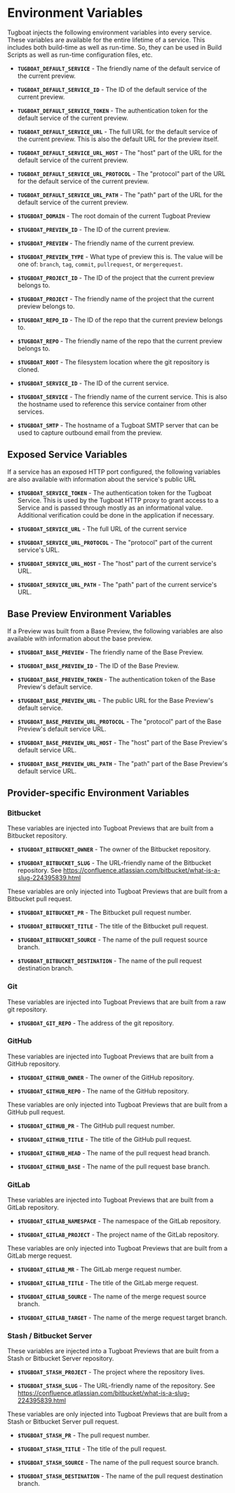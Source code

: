# Environment Variables

Tugboat injects the following environment variables into every service. These
variables are available for the entire lifetime of a service. This includes both
build-time as well as run-time. So, they can be used in Build Scripts as well as
run-time configuration files, etc.

- **`TUGBOAT_DEFAULT_SERVICE`** - The friendly name of the default service of
  the current preview.

- **`TUGBOAT_DEFAULT_SERVICE_ID`** - The ID of the default service of the
  current preview.

- **`TUGBOAT_DEFAULT_SERVICE_TOKEN`** - The authentication token for the default
  service of the current preview.

- **`TUGBOAT_DEFAULT_SERVICE_URL`** - The full URL for the default service of
  the current preview. This is also the default URL for the preview itself.

- **`TUGBOAT_DEFAULT_SERVICE_URL_HOST`** - The "host" part of the URL for the
  default service of the current preview.

- **`TUGBOAT_DEFAULT_SERVICE_URL_PROTOCOL`** - The "protocol" part of the URL
  for the default service of the current preview.

- **`TUGBOAT_DEFAULT_SERVICE_URL_PATH`** - The "path" part of the URL for the
  default service of the current preview.

- **`$TUGBOAT_DOMAIN`** - The root domain of the current Tugboat Preview

- **`$TUGBOAT_PREVIEW_ID`** - The ID of the current preview.

- **`$TUGBOAT_PREVIEW`** - The friendly name of the current preview.

- **`$TUGBOAT_PREVIEW_TYPE`** - What type of preview this is. The value will be
  one of: `branch`, `tag`, `commit`, `pullrequest`, or `mergerequest`.

- **`$TUGBOAT_PROJECT_ID`** - The ID of the project that the current preview
  belongs to.

- **`$TUGBOAT_PROJECT`** - The friendly name of the project that the current
  preview belongs to.

- **`$TUGBOAT_REPO_ID`** - The ID of the repo that the current preview belongs
  to.

- **`$TUGBOAT_REPO`** - The friendly name of the repo that the current preview
  belongs to.

- **`$TUGBOAT_ROOT`** - The filesystem location where the git repository is
  cloned.

- **`$TUGBOAT_SERVICE_ID`** - The ID of the current service.

- **`$TUGBOAT_SERVICE`** - The friendly name of the current service. This is
  also the hostname used to reference this service container from other
  services.

- **`$TUGBOAT_SMTP`** - The hostname of a Tugboat SMTP server that can be used
  to capture outbound email from the preview.

## Exposed Service Variables

If a service has an exposed HTTP port configured, the following variables are
also available with information about the service's public URL

- **`$TUGBOAT_SERVICE_TOKEN`** - The authentication token for the Tugboat
  Service. This is used by the Tugboat HTTP proxy to grant access to a Service
  and is passed through mostly as an informational value. Additional
  verification could be done in the application if necessary.

- **`$TUGBOAT_SERVICE_URL`** - The full URL of the current service

- **`$TUGBOAT_SERVICE_URL_PROTOCOL`** - The "protocol" part of the current
  service's URL.

- **`$TUGBOAT_SERVICE_URL_HOST`** - The "host" part of the current service's
  URL.

- **`$TUGBOAT_SERVICE_URL_PATH`** - The "path" part of the current service's
  URL.

## Base Preview Environment Variables

If a Preview was built from a Base Preview, the following variables are also
available with information about the base preview.

- **`$TUGBOAT_BASE_PREVIEW`** - The friendly name of the Base Preview.

- **`$TUGBOAT_BASE_PREVIEW_ID`** - The ID of the Base Preview.

- **`$TUGBOAT_BASE_PREVIEW_TOKEN`** - The authentication token of the Base
  Preview's default service.

- **`$TUGBOAT_BASE_PREVIEW_URL`** - The public URL for the Base Preview's
  default service.

- **`$TUGBOAT_BASE_PREVIEW_URL_PROTOCOL`** - The "protocol" part of the Base
  Preview's default service URL.

- **`$TUGBOAT_BASE_PREVIEW_URL_HOST`** - The "host" part of the Base Preview's
  default service URL.

- **`$TUGBOAT_BASE_PREVIEW_URL_PATH`** - The "path" part of the Base Preview's
  default service URL.

## Provider-specific Environment Variables

### Bitbucket

These variables are injected into Tugboat Previews that are built from a
Bitbucket repository.

- **`$TUGBOAT_BITBUCKET_OWNER`** - The owner of the Bitbucket repository.

- **`$TUGBOAT_BITBUCKET_SLUG`** - The URL-friendly name of the Bitbucket
  repository. See
  https://confluence.atlassian.com/bitbucket/what-is-a-slug-224395839.html

These variables are only injected into Tugboat Previews that are built from a
Bitbucket pull request.

- **`$TUGBOAT_BITBUCKET_PR`** - The Bitbucket pull request number.

- **`$TUGBOAT_BITBUCKET_TITLE`** - The title of the Bitbucket pull request.

* **`$TUGBOAT_BITBUCKET_SOURCE`** - The name of the pull request source branch.

* **`$TUGBOAT_BITBUCKET_DESTINATION`** - The name of the pull request
  destination branch.

### Git

These variables are injected into Tugboat Previews that are built from a raw git
repository.

- **`$TUGBOAT_GIT_REPO`** - The address of the git repository.

### GitHub

These variables are injected into Tugboat Previews that are built from a GitHub
repository.

- **`$TUGBOAT_GITHUB_OWNER`** - The owner of the GitHub repository.

- **`$TUGBOAT_GITHUB_REPO`** - The name of the GitHub repository.

These variables are only injected into Tugboat Previews that are built from a
GitHub pull request.

- **`$TUGBOAT_GITHUB_PR`** - The GitHub pull request number.

- **`$TUGBOAT_GITHUB_TITLE`** - The title of the GitHub pull request.

* **`$TUGBOAT_GITHUB_HEAD`** - The name of the pull request head branch.

* **`$TUGBOAT_GITHUB_BASE`** - The name of the pull request base branch.

### GitLab

These variables are injected into Tugboat Previews that are built from a GitLab
repository.

- **`$TUGBOAT_GITLAB_NAMESPACE`** - The namespace of the GitLab repository.

- **`$TUGBOAT_GITLAB_PROJECT`** - The project name of the GitLab repository.

These variables are only injected into Tugboat Previews that are built from a
GitLab merge request.

- **`$TUGBOAT_GITLAB_MR`** - The GitLab merge request number.

- **`$TUGBOAT_GITLAB_TITLE`** - The title of the GitLab merge request.

* **`$TUGBOAT_GITLAB_SOURCE`** - The name of the merge request source branch.

* **`$TUGBOAT_GITLAB_TARGET`** - The name of the merge request target branch.

### Stash / Bitbucket Server

These variables are injected into a Tugboat Previews that are built from a Stash
or Bitbucket Server repository.

- **`$TUGBOAT_STASH_PROJECT`** - The project where the repository lives.

- **`$TUGBOAT_STASH_SLUG`** - The URL-friendly name of the repository. See
  https://confluence.atlassian.com/bitbucket/what-is-a-slug-224395839.html

These variables are only injected into Tugboat Previews that are built from a
Stash or Bitbucket Server pull request.

- **`$TUGBOAT_STASH_PR`** - The pull request number.

- **`$TUGBOAT_STASH_TITLE`** - The title of the pull request.

* **`$TUGBOAT_STASH_SOURCE`** - The name of the pull request source branch.

* **`$TUGBOAT_STASH_DESTINATION`** - The name of the pull request destination
  branch.
